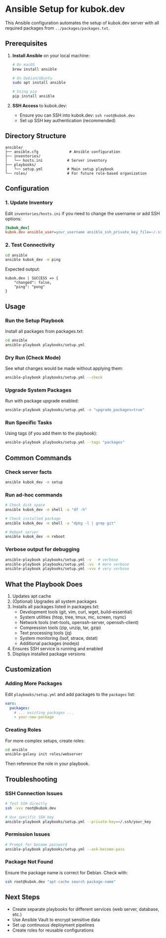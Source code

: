 # Ansible Setup for kubok.dev

This Ansible configuration automates the setup of kubok.dev server with all required packages from `../packages/packages.txt`.

## Prerequisites

1. **Install Ansible** on your local machine:
   ```bash
   # On macOS
   brew install ansible

   # On Debian/Ubuntu
   sudo apt install ansible

   # Using pip
   pip install ansible
   ```

2. **SSH Access** to kubok.dev:
   - Ensure you can SSH into kubok.dev: `ssh root@kubok.dev`
   - Set up SSH key authentication (recommended)

## Directory Structure

```
ansible/
├── ansible.cfg              # Ansible configuration
├── inventories/
│   └── hosts.ini           # Server inventory
├── playbooks/
│   └── setup.yml           # Main setup playbook
└── roles/                  # For future role-based organization
```

## Configuration

### 1. Update Inventory

Edit `inventories/hosts.ini` if you need to change the username or add SSH options:

```ini
[kubok_dev]
kubok.dev ansible_user=your_username ansible_ssh_private_key_file=~/.ssh/id_rsa
```

### 2. Test Connectivity

```bash
cd ansible
ansible kubok_dev -m ping
```

Expected output:
```
kubok.dev | SUCCESS => {
    "changed": false,
    "ping": "pong"
}
```

## Usage

### Run the Setup Playbook

Install all packages from packages.txt:

```bash
cd ansible
ansible-playbook playbooks/setup.yml
```

### Dry Run (Check Mode)

See what changes would be made without applying them:

```bash
ansible-playbook playbooks/setup.yml --check
```

### Upgrade System Packages

Run with package upgrade enabled:

```bash
ansible-playbook playbooks/setup.yml -e "upgrade_packages=true"
```

### Run Specific Tasks

Using tags (if you add them to the playbook):

```bash
ansible-playbook playbooks/setup.yml --tags "packages"
```

## Common Commands

### Check server facts
```bash
ansible kubok_dev -m setup
```

### Run ad-hoc commands
```bash
# Check disk space
ansible kubok_dev -m shell -a "df -h"

# Check installed package
ansible kubok_dev -m shell -a "dpkg -l | grep git"

# Reboot server
ansible kubok_dev -m reboot
```

### Verbose output for debugging
```bash
ansible-playbook playbooks/setup.yml -v   # verbose
ansible-playbook playbooks/setup.yml -vv  # more verbose
ansible-playbook playbooks/setup.yml -vvv # very verbose
```

## What the Playbook Does

1. Updates apt cache
2. (Optional) Upgrades all system packages
3. Installs all packages listed in packages.txt:
   - Development tools (git, vim, curl, wget, build-essential)
   - System utilities (htop, tree, tmux, mc, screen, rsync)
   - Network tools (net-tools, openssh-server, openssh-client)
   - Compression tools (zip, unzip, tar, gzip)
   - Text processing tools (jq)
   - System monitoring (lsof, strace, dstat)
   - Additional packages (nodejs)
4. Ensures SSH service is running and enabled
5. Displays installed package versions

## Customization

### Adding More Packages

Edit `playbooks/setup.yml` and add packages to the `packages` list:

```yaml
vars:
  packages:
    # ... existing packages ...
    - your-new-package
```

### Creating Roles

For more complex setups, create roles:

```bash
cd ansible
ansible-galaxy init roles/webserver
```

Then reference the role in your playbook.

## Troubleshooting

### SSH Connection Issues
```bash
# Test SSH directly
ssh -vvv root@kubok.dev

# Use specific SSH key
ansible-playbook playbooks/setup.yml --private-key=~/.ssh/your_key
```

### Permission Issues
```bash
# Prompt for become password
ansible-playbook playbooks/setup.yml --ask-become-pass
```

### Package Not Found
Ensure the package name is correct for Debian. Check with:
```bash
ssh root@kubok.dev "apt-cache search package-name"
```

## Next Steps

- Create separate playbooks for different services (web server, database, etc.)
- Use Ansible Vault to encrypt sensitive data
- Set up continuous deployment pipelines
- Create roles for reusable configurations
